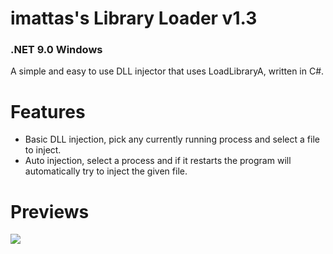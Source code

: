 # imattas's Library Loader v1.3
### .NET 9.0 Windows

A simple and easy to use DLL injector that uses LoadLibraryA, written in C#.

# Features

- Basic DLL injection, pick any currently running process and select a file to inject.
- Auto injection, select a process and if it restarts the program will automatically try to inject the given file.

# Previews

![](Previews/Preview.png?raw=true)
